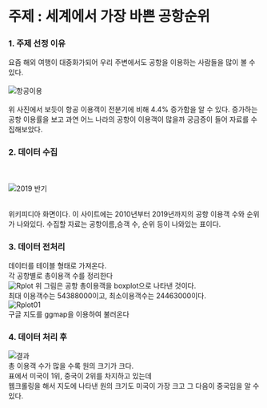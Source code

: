 # 주제 : 세계에서 가장 바쁜 공항순위 
### 1. 주제 선정 이유  
요즘 해외 여행이 대중화가되어 우리 주변에서도 공항을 이용하는 사람들을 많이 볼 수 있다.
<BR><BR>
![항공이용](https://user-images.githubusercontent.com/58392656/70865687-91889880-1fa3-11ea-8588-047ca78d31fc.jpg)
 <BR><BR>
위 사진에서 보듯이 항공 이용객이 전분기에 비해 4.4% 증가함을 알 수 있다.
증가하는 공항 이용률을 보고 과연 어느 나라의 공항이 이용객이 많을까 궁금증이 들어 자료를 수집해보았다.

### 2. 데이터 수집
<BR><BR>
 ![2019 반기](https://user-images.githubusercontent.com/58392656/70865703-bd0b8300-1fa3-11ea-8b05-3cca71c13cfe.png)
  <BR><BR>

위키피디아 화면이다.
이 사이트에는 2010년부터 2019년까지의 공항 이용객 수와 순위가 나와있다.
수집할 자료는 공항이름,승객 수, 순위 등이 나와있는 표이다.

### 3. 데이터 전처리
데이터를 테이블 형태로 가져온다.
<BR>
각 공항별로 총이용객 수를 정리한다
<BR>
![Rplot](https://user-images.githubusercontent.com/58392656/70865714-dca2ab80-1fa3-11ea-94f9-0b065f8a0ba8.png)
위 그림은 공항 총이용객을 boxplot으로 나타낸 것이다.
 <BR>
최대 이용객수는 54388000이고, 최소이용객수는 24463000이다.
 <BR>
 ![Rplot01](https://user-images.githubusercontent.com/58392656/70865812-23dd6c00-1fa5-11ea-9c7b-544c31a6dda7.png) 
<BR>
 구글 지도를 ggmap을 이용하여 불러온다
 <BR>
  
  ### 4. 데이터 처리 후
  ![결과](https://user-images.githubusercontent.com/58392656/70865887-d4e40680-1fa5-11ea-8b58-e152adfe7279.png)
<BR>
총 이용객 수가 많을 수록 원의 크기가 크다.
<BR>
 표에서 미국이 1위, 중국이 2위를 차지하고 있는데
 <BR>
  웹크롤링을 해서 지도에 나타낸 원의 크기도 미국이 가장 크고 그 다음이 중국임을 알 수 있다.
